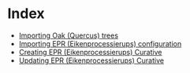 # Index
* [Importing Oak (Quercus) trees](./importing_oak_trees.md)
* [Importing EPR (Eikenprocessierups) configuration](./importing_epr_configuration.md)
* [Creating EPR (Eikenprocessierups) Curative](./epr_create.md)
* [Updating EPR (Eikenprocessierups) Curative](./epr_status.md)
